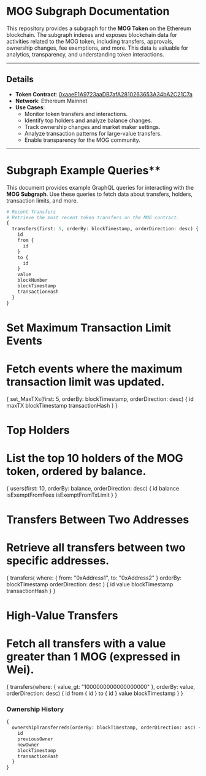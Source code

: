 # **MOG Subgraph Documentation**


This repository provides a subgraph for the **MOG Token** on the Ethereum blockchain. The subgraph indexes and exposes blockchain data for activities related to the MOG token, including transfers, approvals, ownership changes, fee exemptions, and more. This data is valuable for analytics, transparency, and understanding token interactions.

---

## **Details**

- **Token Contract**: [0xaaeE1A9723aaDB7afA2810263653A34bA2C21C7a](https://etherscan.io/token/0xaaeE1A9723aaDB7afA2810263653A34bA2C21C7a)
- **Network**: Ethereum Mainnet
- **Use Cases**:  
  - Monitor token transfers and interactions.  
  - Identify top holders and analyze balance changes.  
  - Track ownership changes and market maker settings.  
  - Analyze transaction patterns for large-value transfers.  
  - Enable transparency for the MOG community.

---

# Subgraph Example Queries**

This document provides example GraphQL queries for interacting with the **MOG Subgraph**. Use these queries to fetch data about transfers, holders, transaction limits, and more.

```graphql
# Recent Transfers
# Retrieve the most recent token transfers on the MOG contract.
{
  transfers(first: 5, orderBy: blockTimestamp, orderDirection: desc) {
    id
    from {
      id
    }
    to {
      id
    }
    value
    blockNumber
    blockTimestamp
    transactionHash
  }
}
```

# Set Maximum Transaction Limit Events
# Fetch events where the maximum transaction limit was updated.
{
  set_MaxTXs(first: 5, orderBy: blockTimestamp, orderDirection: desc) {
    id
    maxTX
    blockTimestamp
    transactionHash
  }
}

# Top Holders
# List the top 10 holders of the MOG token, ordered by balance.
{
  users(first: 10, orderBy: balance, orderDirection: desc) {
    id
    balance
    isExemptFromFees
    isExemptFromTxLimit
  }
}

# Transfers Between Two Addresses
# Retrieve all transfers between two specific addresses.
{
  transfers(
    where: { from: "0xAddress1", to: "0xAddress2" }
    orderBy: blockTimestamp
    orderDirection: desc
  ) {
    id
    value
    blockTimestamp
    transactionHash
  }
}

# High-Value Transfers
# Fetch all transfers with a value greater than 1 MOG (expressed in Wei).
{
  transfers(where: { value_gt: "1000000000000000000" }, orderBy: value, orderDirection: desc) {
    id
    from {
      id
    }
    to {
      id
    }
    value
    blockTimestamp
  }
}


### **Ownership History**
```graphql
{
  ownershipTransferreds(orderBy: blockTimestamp, orderDirection: asc) {
    id
    previousOwner
    newOwner
    blockTimestamp
    transactionHash
  }
}
